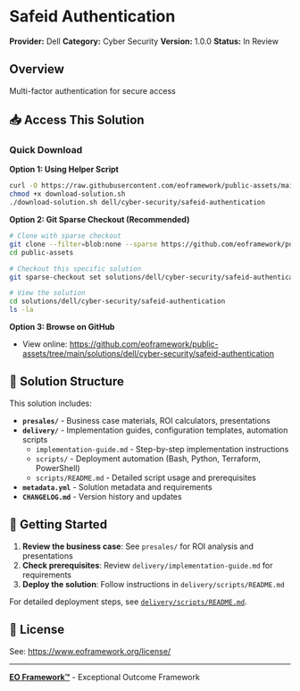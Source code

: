 # Safeid Authentication

**Provider:** Dell
**Category:** Cyber Security
**Version:** 1.0.0
**Status:** In Review

## Overview

Multi-factor authentication for secure access

## 📥 Access This Solution

### Quick Download

**Option 1: Using Helper Script**
```bash
curl -O https://raw.githubusercontent.com/eoframework/public-assets/main/download-solution.sh
chmod +x download-solution.sh
./download-solution.sh dell/cyber-security/safeid-authentication
```

**Option 2: Git Sparse Checkout (Recommended)**
```bash
# Clone with sparse checkout
git clone --filter=blob:none --sparse https://github.com/eoframework/public-assets.git
cd public-assets

# Checkout this specific solution
git sparse-checkout set solutions/dell/cyber-security/safeid-authentication

# View the solution
cd solutions/dell/cyber-security/safeid-authentication
ls -la
```

**Option 3: Browse on GitHub**
- View online: https://github.com/eoframework/public-assets/tree/main/solutions/dell/cyber-security/safeid-authentication

## 📁 Solution Structure

This solution includes:

- **`presales/`** - Business case materials, ROI calculators, presentations
- **`delivery/`** - Implementation guides, configuration templates, automation scripts
  - `implementation-guide.md` - Step-by-step implementation instructions
  - `scripts/` - Deployment automation (Bash, Python, Terraform, PowerShell)
  - `scripts/README.md` - Detailed script usage and prerequisites
- **`metadata.yml`** - Solution metadata and requirements
- **`CHANGELOG.md`** - Version history and updates

## 🚀 Getting Started

1. **Review the business case**: See `presales/` for ROI analysis and presentations
2. **Check prerequisites**: Review `delivery/implementation-guide.md` for requirements
3. **Deploy the solution**: Follow instructions in `delivery/scripts/README.md`

For detailed deployment steps, see [`delivery/scripts/README.md`](delivery/scripts/README.md).

## 📄 License

See: https://www.eoframework.org/license/

---

**[EO Framework™](https://eoframework.org)** - Exceptional Outcome Framework
